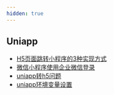 ```yaml
---
hidden: true
---
```


## Uniapp
* [H5页面跳转小程序的3种实现方式](./H5页面跳转小程序的3种实现方式.md)
* [微信小程序使用企业微信登录](./微信小程序使用企业微信登录.md)
* [uniapp转h5问题](./uniapp转h5问题.md)
* [uniapp环境变量设置](./uniapp环境变量设置.md)
